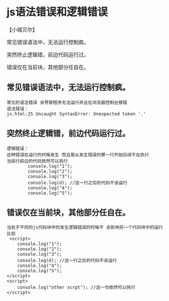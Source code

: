 # js语法错误和逻辑错误

【小城贝尔】

常见错误语法中，无法运行控制疯。

突然终止逻辑错，前边代码运行过。

错误仅在当前块，其他部分任自在。

## 常见错误语法中，无法运行控制疯。
    常见的语法错误 会导致程序无法运行并且在浏览器控制台报错
    语法错误：
    js.html:25 Uncaught SyntaxError: Unexpected token '.'
## 突然终止逻辑错，前边代码运行过。
    逻辑错误： 
    这种错误在运行的时候发生 而且是从发生错误的哪一行开始后续不在执行
    当前行前边的代码依然可以执行
            console.log("1");
            console.log("2");
            console.log("3");
            console.log(d); //这一行之后的代码不会运行
            console.log("4");
            console.log("5");
## 错误仅在当前块，其他部分任自在。
    当处于不同的js代码块中的发生逻辑错误的时候不 会影响另一个代码块中的运行
    比如
     <script>
        console.log("1");
        console.log("2");
        console.log("3");
        console.log(d); //这一行之后的代码不会运行
        console.log("4");
        console.log("5");
    </script>
    <script>
        console.log("other scrpt"); //这一句依然可以执行
    </script>